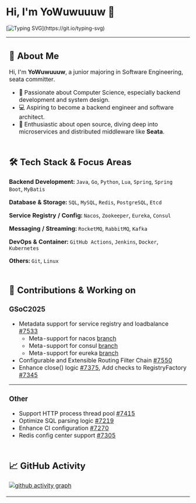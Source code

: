# Hi, I'm YoWuwuuuw 👋  
[![Typing SVG](https://readme-typing-svg.demolab.com?font=Exo+2&size=22&pause=1000&width=435&lines=Welcome+to+my+GitHub+profile!)](https://git.io/typing-svg)

<table>
<tr><td>
  
## 🙋 About Me

Hi, I'm **YoWuwuuuw**, a junior majoring in Software Engineering, seata committer.

- 🎯 Passionate about Computer Science, especially backend development and system design.  
- 💻 Aspiring to become a backend engineer and software architect.  
- 🚀 Enthusiastic about open source, diving deep into microservices and distributed middleware like **Seata**.

</td></tr>


<tr><td>
  
## 🛠️ Tech Stack & Focus Areas

**Backend Development:** `Java`, `Go`, `Python`, `Lua`, `Spring`, `Spring Boot`, `MyBatis`  

**Database & Storage:** `SQL`, `MySQL`, `Redis`, `PostgreSQL`, `Etcd`

**Service Registry / Config:** `Nacos`, `Zookeeper`, `Eureka`, `Consul`  

**Messaging / Streaming:** `RocketMQ`, `RabbitMQ`, `Kafka`  

**DevOps & Container:** `GitHub Actions`, `Jenkins`, `Docker`, `Kubernetes`  

**Others:** `Git`, `Linux`

</td></tr>


<tr><td>

## 📃 Contributions & Working on
### GSoC2025
- Metadata support for service registry and loadbalance [#7533](https://github.com/apache/incubator-seata/pull/7533)
  - Meta-support for nacos [branch](https://github.com/YoWuwuuuw/incubator-seata/tree/gsoc-metadata-support-nacos)
  - Meta-support for consul [branch](https://github.com/YoWuwuuuw/incubator-seata/tree/gsoc-metadata-support-consul)
  - Meta-support for eureka [branch](https://github.com/YoWuwuuuw/incubator-seata/tree/gsoc-metadata-support-eureka)
- Configurable and Extensible Routing Filter Chain [#7550](https://github.com/apache/incubator-seata/pull/7550)
- Enhance close() logic [#7375](https://github.com/apache/incubator-seata/pull/7375), Add checks to RegistryFactory [#7345](https://github.com/apache/incubator-seata/pull/7345)

---

### Other
- Support HTTP process thread pool [#7415](https://github.com/apache/incubator-seata/pull/7415)
- Optimize SQL parsing logic [#7219](https://github.com/apache/incubator-seata/pull/7219)
- Enhance CI configuration [#7270](https://github.com/apache/incubator-seata/pull/7270)
- Redis config center support [#7305](https://github.com/apache/incubator-seata/pull/7305)

</td></tr>

<tr><td>

## 📈 GitHub Activity

[![github activity graph](https://github-readme-activity-graph.vercel.app/graph?username=YoWuwuuuw&bg_color=ffffff&color=9e4c98&line=9992f7&point=1e6794&area=true&hide_border=true)](https://github.com/ashutosh00710/github-readme-activity-graph)

</td></tr>
</table>
